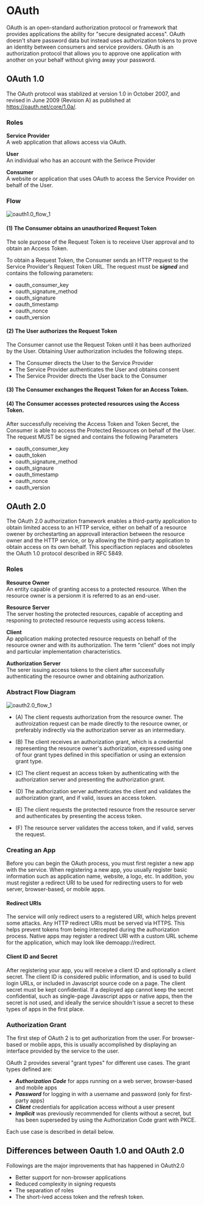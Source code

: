 # OAuth

OAuth is an open-standard authorization protocol or framework that provides applications the ability for "secure designated access". OAuth doesn't share password data but instead uses authorization tokens to prove an identity between consumers and service providers. OAuth is an authorization protocol that allows you to approve one application with another on your behalf without giving away your password.



## OAuth 1.0

The OAuth protocol was stablized at version 1.0 in October 2007, and revised in June 2009 (Revision A) as published at https://oauth.net/core/1.0a/.

### Roles

**Service Provider**\
A web application that allows access via OAuth.

**User**\
An individual who has an account with the Serivce Provider

**Consumer**\
A website or application that uses OAuth to access the Service Provider on behalf of the User.


### Flow

![oauth1.0_flow_1](./oauth1.0_flow_1.png)

#### (1) The Consumer obtains an unauthorized Request Token
The sole purpose of the Request Token is to receieve User approval and to obtain an Access Token.

To obtain a Request Token, the Consumer sends an HTTP request to the Service Provider's Request Token URL. The request must be ***signed*** and contains the following parameters:
- oauth_consumer_key
- oauth_signature_method
- oauth_signature
- oauth_timestamp
- oauth_nonce
- oauth_version

#### (2) The User authorizes the Request Token
The Consumer cannot use the Request Token until it has been authorized by the User. Obtaining User authorization includes the following steps.
- The Consumer directs the User to the Service Provider
- The Service Provider authenticates the User and obtains consent
- The Service Provider directs the User back to the Consumer

#### (3) The Consumer exchanges the Request Token for an Access Token.

#### (4) The Consumer accesses protected resources using the Access Token.

After successfully receiving the Access Token and Token Secret, the Consumer is able to access the Protected Resources on behalf of the User. The request MUST be signed and contains the following Parameters
- oauth_consumer_key
- oauth_token
- oauth_signature_method
- oauth_signaure
- oauth_timestamp
- oauth_nonce
- oauth_version

## OAuth 2.0
The OAuth 2.0 authorization framework enables a third-partiy application to obtain limited access to an HTTP service, either on behalf of a resource owener by orchestarting an approvall interaction between the resource owner and the HTTP service, or by allowing the third-party application to obtain access on its own behalf. This specifiaction replaces and obsoletes the OAuth 1.0 protocol described in RFC 5849.

### Roles

**Resource Owner**\
An entity capable of granting access to a protected resource. When the resource owner is a persionm it is referred to as an end-user.

**Resource Server**\
The server hosting the protected resources, capable of accepting and responing to protected resource requests using access tokens.

**Client**\
Ap application making protected resource requests on behalf of the resource owner and with its authorization. The term "client" does not imply and particular implementation characteristics.

**Authorization Server**\
The serer issuing access tokens to the client after successfully authenticating the resource owner and obtaining authorization.

### Abstract Flow Diagram

![oauth2.0_flow_1](./oath2.0_flow_1.png)

- (A) The client requests authorization from the resource owner. The authroization request can be made directly to the resource owner, or preferably indirectly via the authorization server as an intermediary.

- (B) The client receives an authorization grant, which is a credential representing the resource owner's authorization, expressed using one of four grant types defined in this specifiation or using an extension grant type.

- (C) The client request an access token by authenticating with the authorization server and presenting the authorization grant.

- (D) The authorization server authenticates the client and validates the authorization grant, and if valid, issues an access token.

- (E) The client requests the protected resource from the resource server and authenticates by presenting the access token.

- (F) The resource server validates the access token, and if valid, serves the request.


### Creating an App

Before you can begin the OAuth process, you must first register a new app with the service. When registering a new app, you usually register basic information such as application name, website, a logo, etc. In addition, you must register a redirect URI to be used for redirecting users to for web server, browser-based, or mobile apps.

#### Redirect URIs
The service will only redirect users to a registered URI, which helps prevent some attacks. Any HTTP redirect URIs must be served via HTTPS. This helps prevent tokens from being intercepted during the authorization process. Native apps may register a redirect URI with a custom URL scheme for the application, which may look like demoapp://redirect.

#### Client ID and Secret
After registering your app, you will receive a client ID and optionally a client secret. The client ID is considered public information, and is used to build login URLs, or included in Javascript source code on a page. The client secret must be kept confidential. If a deployed app cannot keep the secret confidential, such as single-page Javascript apps or native apps, then the secret is not used, and ideally the service shouldn't issue a secret to these types of apps in the first place.

### Authorization Grant
The first step of OAuth 2 is to get authorization from the user. For browser-based or mobile apps, this is usually accomplished by displaying an interface provided by the service to the user.

OAuth 2 provides several "grant types" for different use cases. The grant types defined are:

- ***Authorization Code*** for apps running on a web server, browser-based and mobile apps
- ***Password*** for logging in with a username and password (only for first-party apps)
- ***Client*** credentials for application access without a user present
- ***Implicit*** was previously recommended for clients without a secret, but has been superseded by using the Authorization Code grant with PKCE.

Each use case is described in detail below.

## Differences between Oauth 1.0 and OAuth 2.0

Followings are the major improvements that has happened in OAuth2.0

- Better support for non-browser applications 
- Reduced complexity in signing requests
- The separation of roles
- The short-ived access token and the refresh token.
